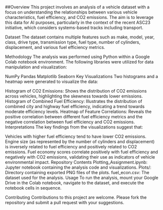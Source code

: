 ##Overview
This project involves an analysis of a vehicle dataset with a focus on understanding the relationships between various vehicle characteristics, fuel efficiency, and CO2 emissions. The aim is to leverage this data for AI purposes, particularly in the context of the recent ASC23 initiative, which considers systems-based tracks including transport.

Dataset
The dataset contains multiple features such as make, model, year, class, drive type, transmission type, fuel type, number of cylinders, displacement, and various fuel efficiency metrics.

Methodology
The analysis was performed using Python within a Google Colab notebook environment. The following libraries were utilized for data manipulation and visualization:

NumPy
Pandas
Matplotlib
Seaborn
Key Visualizations
Two histograms and a heatmap were generated to visualize the data:

Histogram of CO2 Emissions: Shows the distribution of CO2 emissions across vehicles, highlighting the skewness towards lower emissions.
Histogram of Combined Fuel Efficiency: Illustrates the distribution of combined city and highway fuel efficiency, indicating a trend towards moderate efficiency levels.
Heatmap of Feature Correlations: Reveals the positive correlation between different fuel efficiency metrics and the negative correlation between fuel efficiency and CO2 emissions.
Interpretations
The key findings from the visualizations suggest that:

Vehicles with higher fuel efficiency tend to have lower CO2 emissions.
Engine size (as represented by the number of cylinders and displacement) is inversely related to fuel efficiency and positively related to CO2 emissions.
Fuel economy scores correlate positively with fuel efficiency and negatively with CO2 emissions, validating their use as indicators of vehicle environmental impact.
Repository Contents
Plotting_Assignment.ipynb: Jupyter notebook containing the analysis code and visualizations.
Plots/: Directory containing exported PNG files of the plots.
fuel_econ.csv: The dataset used for the analysis.
Usage
To run the analysis, mount your Google Drive in the Colab notebook, navigate to the dataset, and execute the notebook cells in sequence.

Contributing
Contributions to this project are welcome. Please fork the repository and submit a pull request with your suggestions.
